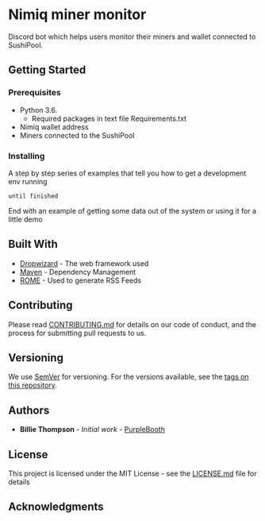 # Nimiq miner monitor
Discord bot which helps users monitor their miners and wallet connected to SushiPool. 

## Getting Started


### Prerequisites

- Python 3.6. 
  - Required packages in text file Requirements.txt
- Nimiq wallet address
- Miners connected to the SushiPool

### Installing

A step by step series of examples that tell you how to get a development env running

```
until finished
```

End with an example of getting some data out of the system or using it for a little demo

## Built With

* [Dropwizard](http://www.dropwizard.io/1.0.2/docs/) - The web framework used
* [Maven](https://maven.apache.org/) - Dependency Management
* [ROME](https://rometools.github.io/rome/) - Used to generate RSS Feeds

## Contributing

Please read [CONTRIBUTING.md](https://gist.github.com/PurpleBooth/b24679402957c63ec426) for details on our code of conduct, and the process for submitting pull requests to us.

## Versioning

We use [SemVer](http://semver.org/) for versioning. For the versions available, see the [tags on this repository](https://github.com/your/project/tags). 

## Authors

* **Billie Thompson** - *Initial work* - [PurpleBooth](https://github.com/PurpleBooth)

## License

This project is licensed under the MIT License - see the [LICENSE.md](LICENSE.md) file for details

## Acknowledgments

